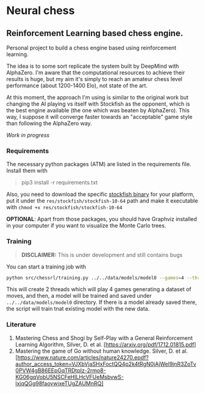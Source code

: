 # Neural chess
## Reinforcement Learning based chess engine.
Personal project to build a chess engine based using reinforcement learning.

The idea is to some sort replicate the system built by DeepMind with AlphaZero. I'm
aware that the computational resources to achieve their results is huge, but my aim
it's simply to reach an amateur chess level performance (about 1200-1400 Elo), not
state of the art.

At this moment, the approach I'm using is similar to the original work but changing
the AI playing vs itself with Stockfish as the opponent, which is the best engine
available (the one which was beaten by AlphaZero). This way, I suppose it will
converge faster towards an "acceptable" game style than following the AlphaZero way.

*Work in progress*

### Requirements
The necessary python packages (ATM) are listed in the requirements file.
Install them with
> pip3 install -r requirements.txt

Also, you need to download the specific 
[stockfish binary](https://stockfishchess.org/download/) for your platform, put it
under the `res/stockfish/stockfish-10-64` path and make it executable with `chmod +x
res/stockfish/stockfish-10-64`

**OPTIONAL**: Apart from those packages, you should have Graphviz installed in your computer if
you want to visualize the Monte Carlo trees.

### Training
> **DISCLAIMER:** This is under development and still contains bugs

You can start a training job with
```bash
python src/chessrl/training.py ../../data/models/model0 --games=4 --threads=2
```

This will create 2 threads which will play 4 games generating a dataset of moves, and then, a model will be trained and saved under `../../data/models/model0` directory. If there is a model already saved there, the script will train tnat existing model with the new data.

### Literature

1. Mastering Chess and Shogi by Self-Play with a General Reinforcement Learning
   Algorithm, Silver, D. et al. [https://arxiv.org/pdf/1712.01815.pdf]
2. Mastering the game of Go without human knowledge. Silver, D. et al. [https://www.nature.com/articles/nature24270.epdf?author_access_token=VJXbVjaSHxFoctQQ4p2k4tRgN0jAjWel9jnR3ZoTv0PVW4gB86EEpGqTRDtpIz-2rmo8-KG06gqVobU5NSCFeHILHcVFUeMsbvwS-lxjqQGg98faovwjxeTUgZAUMnRQ]

